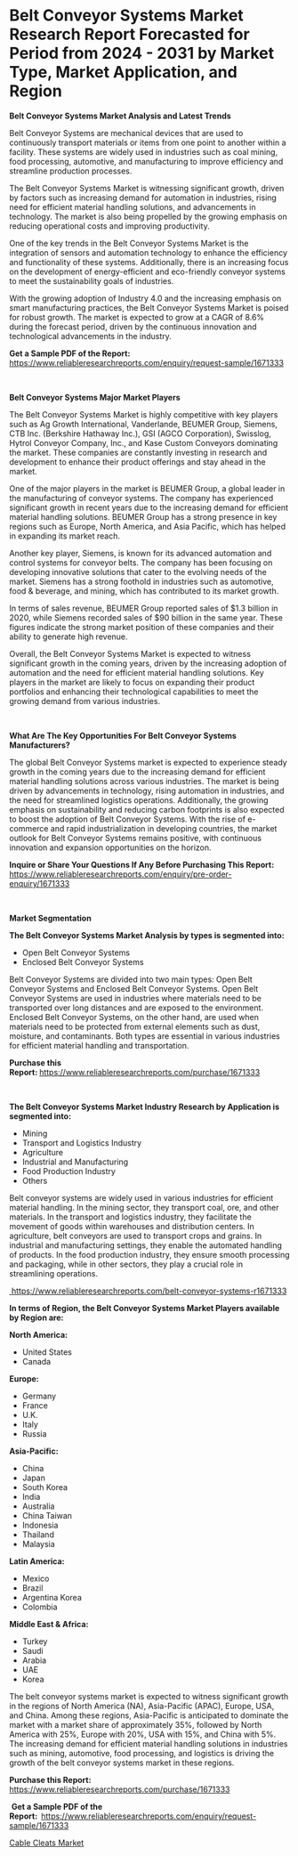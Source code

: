 <p><h1>Belt Conveyor Systems Market Research Report Forecasted for Period from 2024 -  2031 by Market Type, Market Application, and Region</h1></p><p><strong>Belt Conveyor Systems Market Analysis and Latest Trends</strong></p>
<p><p>Belt Conveyor Systems are mechanical devices that are used to continuously transport materials or items from one point to another within a facility. These systems are widely used in industries such as coal mining, food processing, automotive, and manufacturing to improve efficiency and streamline production processes.</p><p>The Belt Conveyor Systems Market is witnessing significant growth, driven by factors such as increasing demand for automation in industries, rising need for efficient material handling solutions, and advancements in technology. The market is also being propelled by the growing emphasis on reducing operational costs and improving productivity.</p><p>One of the key trends in the Belt Conveyor Systems Market is the integration of sensors and automation technology to enhance the efficiency and functionality of these systems. Additionally, there is an increasing focus on the development of energy-efficient and eco-friendly conveyor systems to meet the sustainability goals of industries.</p><p>With the growing adoption of Industry 4.0 and the increasing emphasis on smart manufacturing practices, the Belt Conveyor Systems Market is poised for robust growth. The market is expected to grow at a CAGR of 8.6% during the forecast period, driven by the continuous innovation and technological advancements in the industry.</p></p>
<p><strong>Get a Sample PDF of the Report:&nbsp;</strong> <a href="https://www.reliableresearchreports.com/enquiry/request-sample/1671333">https://www.reliableresearchreports.com/enquiry/request-sample/1671333</a></p>
<p>&nbsp;</p>
<p><strong>Belt Conveyor Systems Major Market Players</strong></p>
<p><p>The Belt Conveyor Systems Market is highly competitive with key players such as Ag Growth International, Vanderlande, BEUMER Group, Siemens, CTB Inc. (Berkshire Hathaway Inc.), GSI (AGCO Corporation), Swisslog, Hytrol Conveyor Company, Inc., and Kase Custom Conveyors dominating the market. These companies are constantly investing in research and development to enhance their product offerings and stay ahead in the market.</p><p>One of the major players in the market is BEUMER Group, a global leader in the manufacturing of conveyor systems. The company has experienced significant growth in recent years due to the increasing demand for efficient material handling solutions. BEUMER Group has a strong presence in key regions such as Europe, North America, and Asia Pacific, which has helped in expanding its market reach.</p><p>Another key player, Siemens, is known for its advanced automation and control systems for conveyor belts. The company has been focusing on developing innovative solutions that cater to the evolving needs of the market. Siemens has a strong foothold in industries such as automotive, food & beverage, and mining, which has contributed to its market growth.</p><p>In terms of sales revenue, BEUMER Group reported sales of $1.3 billion in 2020, while Siemens recorded sales of $90 billion in the same year. These figures indicate the strong market position of these companies and their ability to generate high revenue.</p><p>Overall, the Belt Conveyor Systems Market is expected to witness significant growth in the coming years, driven by the increasing adoption of automation and the need for efficient material handling solutions. Key players in the market are likely to focus on expanding their product portfolios and enhancing their technological capabilities to meet the growing demand from various industries.</p></p>
<p>&nbsp;</p>
<p><strong>What Are The Key Opportunities For Belt Conveyor Systems Manufacturers?</strong></p>
<p><p>The global Belt Conveyor Systems market is expected to experience steady growth in the coming years due to the increasing demand for efficient material handling solutions across various industries. The market is being driven by advancements in technology, rising automation in industries, and the need for streamlined logistics operations. Additionally, the growing emphasis on sustainability and reducing carbon footprints is also expected to boost the adoption of Belt Conveyor Systems. With the rise of e-commerce and rapid industrialization in developing countries, the market outlook for Belt Conveyor Systems remains positive, with continuous innovation and expansion opportunities on the horizon.</p></p>
<p><strong>Inquire or Share Your Questions If Any Before Purchasing This Report:</strong> <a href="https://www.reliableresearchreports.com/enquiry/pre-order-enquiry/1671333">https://www.reliableresearchreports.com/enquiry/pre-order-enquiry/1671333</a></p>
<p>&nbsp;</p>
<p><strong>Market Segmentation</strong></p>
<p><strong>The Belt Conveyor Systems Market Analysis by types is segmented into:</strong></p>
<p><ul><li>Open Belt Conveyor Systems</li><li>Enclosed Belt Conveyor Systems</li></ul></p>
<p><p>Belt Conveyor Systems are divided into two main types: Open Belt Conveyor Systems and Enclosed Belt Conveyor Systems. Open Belt Conveyor Systems are used in industries where materials need to be transported over long distances and are exposed to the environment. Enclosed Belt Conveyor Systems, on the other hand, are used when materials need to be protected from external elements such as dust, moisture, and contaminants. Both types are essential in various industries for efficient material handling and transportation.</p></p>
<p><strong>Purchase this Report:&nbsp;</strong><a href="https://www.reliableresearchreports.com/purchase/1671333">https://www.reliableresearchreports.com/purchase/1671333</a></p>
<p>&nbsp;</p>
<p><strong>The Belt Conveyor Systems Market Industry Research by Application is segmented into:</strong></p>
<p><ul><li>Mining</li><li>Transport and Logistics Industry</li><li>Agriculture</li><li>Industrial and Manufacturing</li><li>Food Production Industry</li><li>Others</li></ul></p>
<p><p>Belt conveyor systems are widely used in various industries for efficient material handling. In the mining sector, they transport coal, ore, and other materials. In the transport and logistics industry, they facilitate the movement of goods within warehouses and distribution centers. In agriculture, belt conveyors are used to transport crops and grains. In industrial and manufacturing settings, they enable the automated handling of products. In the food production industry, they ensure smooth processing and packaging, while in other sectors, they play a crucial role in streamlining operations.</p></p>
<p><a href="https://www.reliableresearchreports.com/belt-conveyor-systems-r1671333">&nbsp;https://www.reliableresearchreports.com/belt-conveyor-systems-r1671333</a></p>
<p><strong>In terms of Region, the Belt Conveyor Systems Market Players available by Region are:</strong></p>
<p>
    <p> <strong> North America: </strong>
        <ul>
            <li>United States</li>
            <li>Canada</li>
        </ul>
        </p> 
    <p> <strong> Europe: </strong>
        <ul>
            <li>Germany</li>
            <li>France</li>
            <li>U.K.</li>
            <li>Italy</li>
            <li>Russia</li>
        </ul>
        </p> 
    <p> <strong> Asia-Pacific: </strong>
        <ul>
            <li>China</li>
            <li>Japan</li>
            <li>South Korea</li>
            <li>India</li>
            <li>Australia</li>
            <li>China Taiwan</li>
            <li>Indonesia</li>
            <li>Thailand</li>
            <li>Malaysia</li>
        </ul>
        </p> 
    <p> <strong> Latin America: </strong>
        <ul>
            <li>Mexico</li>
            <li>Brazil</li>
            <li>Argentina Korea</li>
            <li>Colombia</li>
        </ul>
        </p> 
    <p> <strong> Middle East & Africa: </strong>
        <ul>
            <li>Turkey</li>
            <li>Saudi</li>
            <li>Arabia</li>
            <li>UAE</li>
            <li>Korea</li>
        </ul>
    </p>
    </p>
<p><p>The belt conveyor systems market is expected to witness significant growth in the regions of North America (NA), Asia-Pacific (APAC), Europe, USA, and China. Among these regions, Asia-Pacific is anticipated to dominate the market with a market share of approximately 35%, followed by North America with 25%, Europe with 20%, USA with 15%, and China with 5%. The increasing demand for efficient material handling solutions in industries such as mining, automotive, food processing, and logistics is driving the growth of the belt conveyor systems market in these regions.</p></p>
<p><strong>Purchase this Report: </strong><a href="https://www.reliableresearchreports.com/purchase/1671333">https://www.reliableresearchreports.com/purchase/1671333</a></p>
<p>&nbsp;<strong>Get a Sample PDF of the Report:&nbsp;&nbsp;</strong><a href="https://www.reliableresearchreports.com/enquiry/request-sample/1671333">https://www.reliableresearchreports.com/enquiry/request-sample/1671333</a></p>
<p><strong></strong></p>
<p><p><a href="https://github.com/RickHolmes3/Market-Research-Report-List-4/blob/main/cable-cleats-market.md">Cable Cleats Market</a></p></p>